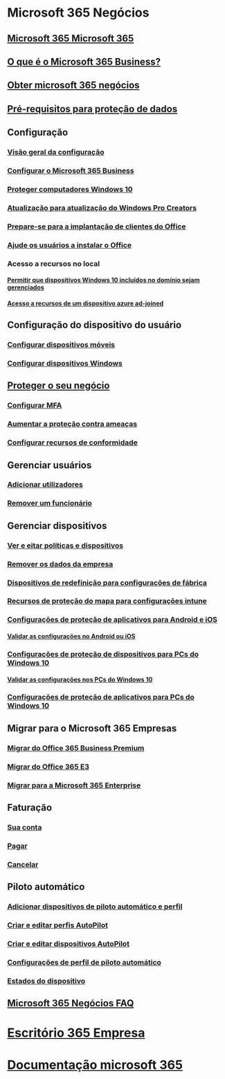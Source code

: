 # Microsoft 365 Negócios
## [Microsoft 365 Microsoft 365](index.yml)
## [O que é o Microsoft 365 Business?](microsoft-365-business-overview.md)
## [Obter microsoft 365 negócios](sign-up.md)
## [Pré-requisitos para proteção de dados](pre-requisites-for-data-protection.md)
## Configuração
### [Visão geral da configuração](set-up-overview.md)
### [Configurar o Microsoft 365 Business](set-up.md)
### [Proteger computadores Windows 10](secure-win-10-pcs.md)
### [Atualização para atualização do Windows Pro Creators](upgrade-to-windows-pro-creators-update.md)
### [Prepare-se para a implantação de clientes do Office](prepare-for-office-client-deployment.md)
### [Ajude os usuários a instalar o Office](help-users-install-office.md)
### Acesso a recursos no local
#### [Permitir que dispositivos Windows 10 incluídos no domínio sejam gerenciados](manage-windows-devices.md)
#### [Acesso a recursos de um dispositivo azure ad-joined](access-resources.md)
## Configuração do dispositivo do usuário
### [Configurar dispositivos móveis](set-up-mobile-devices.md)
### [Configurar dispositivos Windows](set-up-windows-devices.md)
## [Proteger o seu negócio](security-features.md)
### [Configurar MFA](set-up-mfa.md)
### [Aumentar a proteção contra ameaças](increase-threat-protection.md)
### [Configurar recursos de conformidade](set-up-compliance.md)
## Gerenciar usuários
### [Adicionar utilizadores](add-users-m365b.md)
### [Remover um funcionário](/Office365/Admin/add-users/remove-former-employee?toc=/microsoft-365/business/toc.json&bc=/microsoft-365/business/breadcrumb/toc.json)
## Gerenciar dispositivos
### [Ver e eitar políticas e dispositivos](view-policies-and-devices.md)
### [Remover os dados da empresa](remove-company-data.md)
### [Dispositivos de redefinição para configurações de fábrica](reset-devices-to-factory-settings.md)
### [Recursos de proteção do mapa para configurações intune](map-protection-features-to-intune-settings.md)
### [Configurações de proteção de aplicativos para Android e iOS](app-protection-settings-for-android-and-ios.md)
#### [Validar as configurações no Android ou iOS](validate-settings-on-android-or-ios.md)
### [Configurações de proteção de dispositivos para PCs do Windows 10](protection-settings-for-windows-10-pcs.md)
#### [Validar as configurações nos PCs do Windows 10](validate-settings-on-windows-10-pcs.md)
### [Configurações de proteção de aplicativos para PCs do Windows 10](protection-settings-for-windows-10-devices.md)
## Migrar para o Microsoft 365 Empresas
### [Migrar do Office 365 Business Premium](migrate-to-microsoft-365-business.md)
### [Migrar do Office 365 E3](migrate-from-e3.md)
### [Migrar para a Microsoft 365 Enterprise](migrate-from-microsoft-365-business-to-microsoft-365-enterprise.md)
## Faturação
### [Sua conta](/Office365/Admin/subscriptions-and-billing/view-your-bill-or-invoice?toc=/microsoft-365/business/toc.json&bc=/microsoft-365/business/breadcrumb/toc.json)
### [Pagar](/Office365/Admin/subscriptions-and-billing/pay-for-your-subscription?toc=/microsoft-365/business/toc.json&bc=/microsoft-365/business/breadcrumb/toc.json)
### [Cancelar](/Office365/Admin/subscriptions-and-billing/cancel-your-subscription?toc=/microsoft-365/business/toc.json&bc=/microsoft-365/business/breadcrumb/toc.json)
## Piloto automático
### [Adicionar dispositivos de piloto automático e perfil](add-autopilot-devices-and-profile.md)
### [Criar e editar perfis AutoPilot](create-and-edit-autopilot-profiles.md)
### [Criar e editar dispositivos AutoPilot](create-and-edit-autopilot-devices.md)
### [Configurações de perfil de piloto automático](autopilot-profile-settings.md)
### [Estados do dispositivo](device-states.md)
## [Microsoft 365 Negócios FAQ](support/microsoft-365-business-faqs.md)
# [Escritório 365 Empresa](https://docs.microsoft.com/office365/enterprise)
# [Documentação microsoft 365](https://docs.microsoft.com/microsoft-365)